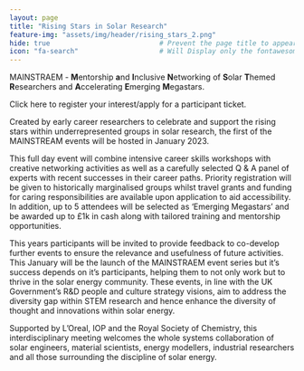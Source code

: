 ```yaml
---
layout: page
title: "Rising Stars in Solar Research" 
feature-img: "assets/img/header/rising_stars_2.png" 
hide: true                           # Prevent the page title to appear in the navbar
icon: "fa-search"                    # Will Display only the fontawesome icon (here: fa-search) and not the title
---
```


MAINSTRAEM - **M**entorship **a**nd **I**nclusive **N**etworking of **S**olar **T**hemed **R**esearchers and **A**ccelerating **E**merging **M**egastars.

Click here to register your interest/apply for a participant ticket.

Created by early career researchers to celebrate and support the rising stars within underrepresented groups in solar research, the first of the MAINSTREAM events will be hosted in January 2023.

This full day event will combine intensive career skills workshops with creative networking activities as well as a carefully selected Q & A panel of experts with recent successes in their career paths. Priority registration will be given to historically marginalised groups whilst travel grants and funding for caring responsibilities are available upon application to aid accessibility. In addition, up to 5 attendees will be selected as ‘Emerging Megastars’ and be awarded up to £1k in cash along with tailored training and mentorship opportunities.

This years participants will be invited to provide feedback to co-develop further events to ensure the relevance and usefulness of future activities. This January will be the launch of the MAINSTRAEM event series but it’s success depends on it’s participants, helping them to not only work but to thrive in the solar energy community. These events, in line with the UK Government’s R&D people and culture strategy visions, aim to address the diversity gap within STEM research and hence enhance the diversity of thought and innovations within solar energy. 

Supported by L’Oreal, IOP and the Royal Society of Chemistry, this interdisciplinary meeting welcomes the whole systems collaboration of solar engineers, material scientists, energy modellers, industrial researchers and all those surrounding the discipline of solar energy. 



